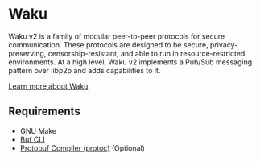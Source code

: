 # Waku

Waku v2 is a family of modular peer-to-peer protocols for secure communication. These protocols are 
designed to be secure, privacy-preserving, censorship-resistant, and able to run in resource-restricted 
environments. At a high level, Waku v2 implements a Pub/Sub messaging pattern over libp2p and adds 
capabilities to it.

[Learn more about Waku](https://waku.org/)

## Requirements

- GNU Make
- [Buf CLI](https://docs.buf.build/installation)
- [Protobuf Compiler (protoc)](https://grpc.io/docs/protoc-installation/) (Optional)

